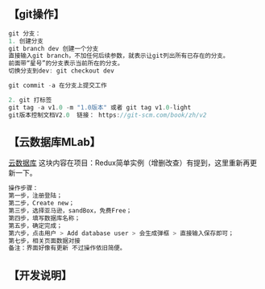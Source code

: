 ## 【git操作】
```javascript
git 分支：
1. 创建分支
git branch dev 创建一个分支
直接输入git branch，不加任何后续参数，就表示让git列出所有已存在的分支。
前面带“星号”的分支表示当前所在的分支。
切换分支到dev: git checkout dev

git commit -a 在分支上提交工作

2. git 打标签
git tag -a v1.0 -m "1.0版本" 或者 git tag v1.0-light
git版本控制文档V2.0  链接： https://git-scm.com/book/zh/v2
```
## 【云数据库MLab】
[云数据库](https://mlab.com)
这块内容在项目：Redux简单实例（增删改查）有提到，这里重新再更新一下。
```javascript
操作步骤：
第一步，注册登陆；
第二步，Create new；
第三步，选择亚马逊，sandBox，免费Free；
第四步，填写数据库名称；
第五步，确定完成；
第六步，点击用户 > Add database user > 会生成弹框 > 直接输入保存即可；
第七步，相关页面数据对接
备注：界面好像有更新 不过操作依旧简便。
```
## 【开发说明】
